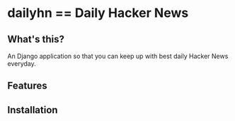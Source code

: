 # dailyhn == Daily Hacker News

What's this?
------------
An Django application so that you can keep up with best daily Hacker News everyday.

Features
--------

Installation
------------